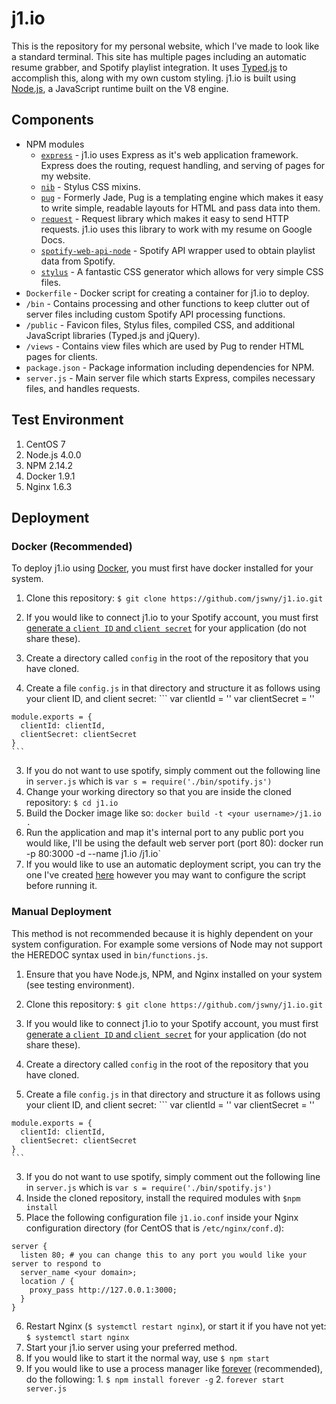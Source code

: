 # j1.io
This is the repository for my personal website, which I've made to look like a standard terminal. This site has multiple pages including an automatic resume grabber, and Spotify playlist integration. It uses [Typed.js](http://www.mattboldt.com/demos/typed-js/) to accomplish this, along with my own custom styling. j1.io is built using [Node.js](https://nodejs.org/), a JavaScript runtime built on the V8 engine.

## Components
- NPM modules
  - [`express`](http://expressjs.com/) - j1.io uses Express as it's web application framework. Express does the routing, request handling, and serving of pages for my website.
  - [`nib`](http://nibstyl.us/) - Stylus CSS mixins.
  - [`pug`](http://jade-lang.com/) - Formerly Jade, Pug is a templating engine which makes it easy to write simple, readable layouts for HTML and pass data into them.
  - [`request`](https://github.com/request/request) - Request library which makes it easy to send HTTP requests. j1.io uses this library to work with my resume on Google Docs.
  - [`spotify-web-api-node`](https://github.com/thelinmichael/spotify-web-api-node) - Spotify API wrapper used to obtain playlist data from Spotify.
  - [`stylus`](http://stylus-lang.com/) - A fantastic CSS generator which allows for very simple CSS files.
- `Dockerfile` - Docker script for creating a container for j1.io to deploy.
- `/bin` - Contains processing and other functions to keep clutter out of server files including custom Spotify API processing functions.
- `/public` - Favicon files, Stylus files, compiled CSS, and additional JavaScript libraries (Typed.js and jQuery).
- `/views` - Contains view files which are used by Pug to render HTML pages for clients. 
- `package.json` - Package information including dependencies for NPM.
- `server.js` - Main server file which starts Express, compiles necessary files, and handles requests.

## Test Environment
1. CentOS 7
2. Node.js 4.0.0
3. NPM 2.14.2
4. Docker 1.9.1
5. Nginx 1.6.3

## Deployment
### Docker (Recommended)
To deploy j1.io using [Docker](https://www.docker.com/), you must first have docker installed for your system.

1. Clone this repository: `$ git clone https://github.com/jswny/j1.io.git`
2. If you would like to connect j1.io to your Spotify account, you must first [generate a `client ID` and `client secret`](https://developer.spotify.com/my-applications/) for your application (do not share these).

  1. Create a directory called `config` in the root of the repository that you have cloned.
  2. Create a file `config.js` in that directory and structure it as follows using your client ID, and client secret:
    ```
    var clientId = '<your client ID here>'
    var clientSecret = '<your client secret here>'
    
    module.exports = {
      clientId: clientId,
      clientSecret: clientSecret
    }
    ```
  3. If you do not want to use spotify, simply comment out the following line in `server.js` which is `var s = require('./bin/spotify.js')`
3. Change your working directory so that you are inside the cloned repository: `$ cd j1.io`
4. Build the Docker image like so: `docker build -t <your username>/j1.io .`
5. Run the application and map it's internal port to any public port you would like, I'll be using the default web server port (port 80): docker run -p 80:3000 -d --name j1.io <your username>/j1.io`
6. If you would like to use an automatic deployment script, you can try the one I've created [here](https://gist.github.com/jswny/d443c9af055d53229068b81014af825f) however you may want to configure the script before running it.

### Manual Deployment
This method is not recommended because it is highly dependent on your system configuration. For example some versions of Node may not support the HEREDOC syntax used in `bin/functions.js`.

1. Ensure that you have Node.js, NPM, and Nginx installed on your system (see testing environment).
2. Clone this repository: `$ git clone https://github.com/jswny/j1.io.git`
3. If you would like to connect j1.io to your Spotify account, you must first [generate a `client ID` and `client secret`](https://developer.spotify.com/my-applications/) for your application (do not share these).

  1. Create a directory called `config` in the root of the repository that you have cloned.
  2. Create a file `config.js` in that directory and structure it as follows using your client ID, and client secret:
    ```
    var clientId = '<your client ID here>'
    var clientSecret = '<your client secret here>'
    
    module.exports = {
      clientId: clientId,
      clientSecret: clientSecret
    }
    ```
  3. If you do not want to use spotify, simply comment out the following line in `server.js` which is `var s = require('./bin/spotify.js')`
4. Inside the cloned repository, install the required modules with `$npm install`
5. Place the following configuration file `j1.io.conf` inside your Nginx configuration directory (for CentOS that is `/etc/nginx/conf.d`):
  ```
  server {
    listen 80; # you can change this to any port you would like your server to respond to
    server_name <your domain>;
    location / {
      proxy_pass http://127.0.0.1:3000;
    }
  }
  ```
6. Restart Nginx (`$ systemctl restart nginx`), or start it if you have not yet: `$ systemctl start nginx`
7. Start your j1.io server using your preferred method.
  1. If you would like to start it the normal way, use `$ npm start`
  2. If you would like to use a process manager like [forever](https://github.com/foreverjs/forever) (recommended), do the following:
    1. `$ npm install forever -g`
    2. `forever start server.js`
